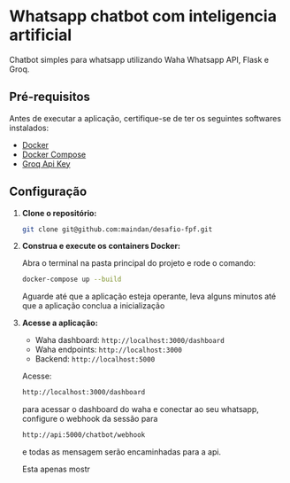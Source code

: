 
# Whatsapp chatbot com inteligencia artificial

Chatbot simples para whatsapp utilizando Waha Whatsapp API, Flask e Groq.

## Pré-requisitos

Antes de executar a aplicação, certifique-se de ter os seguintes softwares instalados:

* [Docker](https://www.docker.com/get-started/)
* [Docker Compose](https://docs.docker.com/compose/install/)
* [Groq Api Key](https://console.groq.com)

## Configuração

1.  **Clone o repositório:**

    ```bash
    git clone git@github.com:maindan/desafio-fpf.git
    ```

2.  **Construa e execute os containers Docker:**

    Abra o terminal na pasta principal do projeto e rode o comando:
    ```bash
    docker-compose up --build
    ```
    Aguarde até que a aplicação esteja operante, leva alguns minutos até que a aplicação conclua a inicialização

3.  **Acesse a aplicação:**

    * Waha dashboard: `http://localhost:3000/dashboard`
    * Waha endpoints: `http://localhost:3000`
    * Backend: `http://localhost:5000`

    Acesse: 
    ```bash
    http://localhost:3000/dashboard
    ```
    para acessar o dashboard do waha e conectar ao seu whatsapp, configure o webhook da sessão para
    ```bash
    http://api:5000/chatbot/webhook
    ``` 
    e todas as mensagem serão encaminhadas para a api.

    Esta apenas mostr